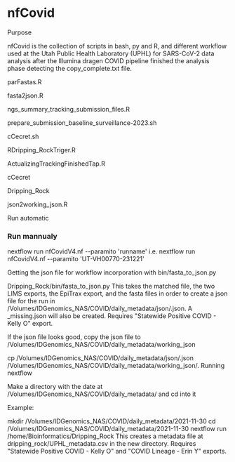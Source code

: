 # nfCovid

Purpose

nfCovid is the collection of scripts in bash, py and R, and different workflow used at the Utah Public Health Laboratory (UPHL) for SARS-CoV-2 data analysis after the Illumina dragen COVID pipeline finished the analysis phase detecting the copy_complete.txt file. 

parFastas.R

fasta2json.R

ngs_summary_tracking_submission_files.R

prepare_submission_baseline_surveillance-2023.sh

cCecret.sh

RDripping_RockTriger.R

ActualizingTrackingFinishedTap.R

cCecret

Dripping_Rock

json2working_json.R

Run automatic

### Run mannualy
nextflow run nfCovidV4.nf --paramito 'runname' 
    i.e. nextflow run nfCovidV4.nf --paramito 'UT-VH00770-231221'

    


Getting the json file for workflow incorporation with bin/fasta_to_json.py

Dripping_Rock/bin/fasta_to_json.py <run id>
This takes the matched file, the two LIMS exports, the EpiTrax export, and the fasta files in order to create a json file for the run in /Volumes/IDGenomics_NAS/COVID/daily_metadata/json/<run id>.json. A <run id>_missing.json will also be created. Requires "Statewide Positive COVID - Kelly O" export.

If the json file looks good, copy the json file to /Volumes/IDGenomics_NAS/COVID/daily_metadata/working_json

cp /Volumes/IDGenomics_NAS/COVID/daily_metadata/json/<run id>.json /Volumes/IDGenomics_NAS/COVID/daily_metadata/working_json/.
Running nextflow

Make a directory with the date at /Volumes/IDGenomics_NAS/COVID/daily_metadata/ and cd into it

Example:

mkdir /Volumes/IDGenomics_NAS/COVID/daily_metadata/2021-11-30
cd /Volumes/IDGenomics_NAS/COVID/daily_metadata/2021-11-30
nextflow run /home/Bioinformatics/Dripping_Rock
This creates a metadata file at dripping_rock/UPHL_metadata.csv in the new directory. Requires "Statewide Positive COVID - Kelly O" and "COVID Lineage - Erin Y" exports.
